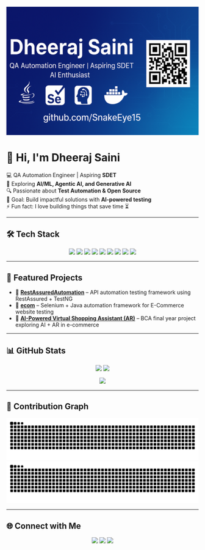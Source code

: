 <!-- Profile README for SnakeEye15 -->

<!-- 🎯 Profile Banner -->
<p align="center">
  <img src="https://github.com/SnakeEye15/SnakeEye15/blob/main/banner.png" alt="Dheeraj Saini Banner" />
</p>

# 👋 Hi, I'm Dheeraj Saini  

💻 QA Automation Engineer | Aspiring **SDET**  
🚀 Exploring **AI/ML, Agentic AI, and Generative AI**  
🔍 Passionate about **Test Automation & Open Source**  
🎯 Goal: Build impactful solutions with **AI-powered testing**  
⚡ Fun fact: I love building things that save time ⏳  

---

## 🛠️ Tech Stack

<p align="center">
  <!-- Languages -->
  <img src="https://img.shields.io/badge/Java-%23ED8B00.svg?style=for-the-badge&logo=openjdk&logoColor=white"/>
  <img src="https://img.shields.io/badge/Python-3776AB?style=for-the-badge&logo=python&logoColor=white"/>
  <img src="https://img.shields.io/badge/JavaScript-F7DF1E?style=for-the-badge&logo=javascript&logoColor=black"/>
  
  <!-- Automation -->
  <img src="https://img.shields.io/badge/Selenium-43B02A?style=for-the-badge&logo=selenium&logoColor=white"/>
  <img src="https://img.shields.io/badge/RestAssured-000000?style=for-the-badge"/>
  <img src="https://img.shields.io/badge/Cucumber-23D96C?style=for-the-badge&logo=cucumber&logoColor=white"/>
  
  <!-- Tools -->
  <img src="https://img.shields.io/badge/GitHub-%23121011.svg?style=for-the-badge&logo=github&logoColor=white"/>
  <img src="https://img.shields.io/badge/Jenkins-D24939?style=for-the-badge&logo=jenkins&logoColor=white"/>
  <img src="https://img.shields.io/badge/Docker-2496ED?style=for-the-badge&logo=docker&logoColor=white"/>
</p>

---

## 🚀 Featured Projects

- 🔹 [**RestAssuredAutomation**](https://github.com/SnakeEye15/RestAssuredAutomation) – API automation testing framework using RestAssured + TestNG  
- 🔹 [**ecom**](https://github.com/SnakeEye15/ecom) – Selenium + Java automation framework for E-Commerce website testing  
- 🔹 [**AI-Powered Virtual Shopping Assistant (AR)**](https://github.com/SnakeEye15/AI-Virtual-Assistant) – BCA final year project exploring AI + AR in e-commerce  

---

## 📊 GitHub Stats

<p align="center">
  <img src="https://github-readme-stats.vercel.app/api?username=SnakeEye15&show_icons=true&theme=tokyonight&count_private=true&include_all_commits=true&hide_border=true&cache_seconds=1800&custom_title=SnakeEye15's%20GitHub%20Stats&token=${{ secrets.PAT_1 }}" height="160"/>
  
  <img src="https://github-readme-stats.vercel.app/api/top-langs/?username=SnakeEye15&layout=compact&theme=tokyonight&hide_border=true&langs_count=8&token=${{ secrets.PAT_1 }}" height="160"/>
</p>

<p align="center">
  <img src="https://github-readme-streak-stats.herokuapp.com?user=SnakeEye15&theme=tokyonight&hide_border=true" height="160"/>
</p>

---

## 🐍 Contribution Graph

<p align="center">
  <!-- Light mode -->
  <img src="https://github.com/SnakeEye15/SnakeEye15/blob/output/github-contribution-grid-snake.svg#gh-light-mode-only" alt="GitHub Snake Light"/>
  
  <!-- Dark mode -->
  <img src="https://github.com/SnakeEye15/SnakeEye15/blob/output/github-contribution-grid-snake.svg#gh-dark-mode-only" alt="GitHub Snake Dark"/>
</p>

---

## 🌐 Connect with Me  

<p align="center">
  <a href="https://www.linkedin.com/in/dheeraj-9a580a28a/"><img src="https://img.shields.io/badge/LinkedIn-%230077B5.svg?&style=for-the-badge&logo=linkedin&logoColor=white"/></a>
  <a href="mailto:sainidheeraj913@gmail.com"><img src="https://img.shields.io/badge/Email-D14836?style=for-the-badge&logo=gmail&logoColor=white"/></a>
  <a href="https://github.com/SnakeEye15"><img src="https://img.shields.io/badge/GitHub-100000?style=for-the-badge&logo=github&logoColor=white"/></a>
</p>
